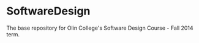 SoftwareDesign
==============

The base repository for Olin College's Software Design Course - Fall 2014 term.
